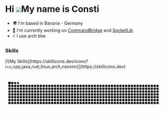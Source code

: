 Hi ![](https://user-images.githubusercontent.com/18350557/176309783-0785949b-9127-417c-8b55-ab5a4333674e.gif)My name is Consti
==============================================================================================================================

* 🌍  I'm based in Bavaria - Germany
* 🚀  I'm currently working on [CommandBridge](https://github.com/72-S/CommandBridge) and [SocketLib](https://github.com/72-S/SocketLib)
* ⚡  I use arch btw

### Skills

<p align="left">
[![My Skills](https://skillicons.dev/icons?i=c,cpp,java,rust,linux,arch,neovim)](https://skillicons.dev)
</p>

<br clear="both">

<img src="https://raw.githubusercontent.com/72-S/72-S/output/snake.svg" alt="Snake animation" />

###
